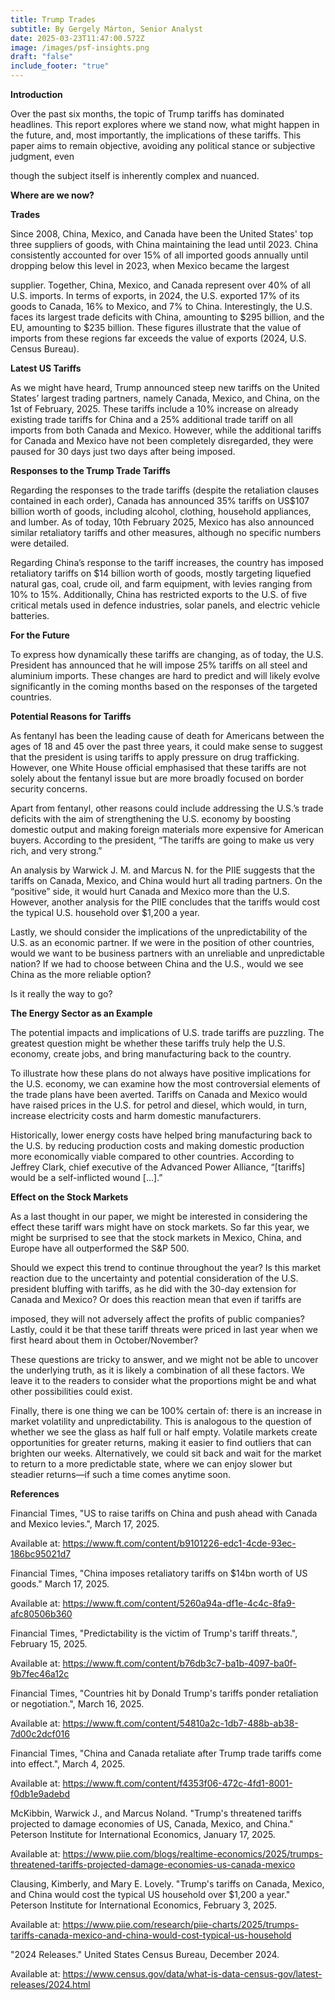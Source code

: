```yaml
---
title: Trump Trades
subtitle: By Gergely Márton, Senior Analyst
date: 2025-03-23T11:47:00.572Z
image: /images/psf-insights.png
draft: "false"
include_footer: "true"
---
```

**Introduction**

Over the past six months, the topic of Trump tariffs has dominated headlines. This report explores where we stand now, what might happen in the future, and, most importantly, the implications of these tariffs. This paper aims to remain objective, avoiding any political stance or subjective judgment, even

though the subject itself is inherently complex and nuanced.

**Where are we now?**

**Trades**

Since 2008, China, Mexico, and Canada have been the United States&#39; top three suppliers of goods, with China maintaining the lead until 2023. China consistently accounted for over 15% of all imported goods annually until dropping below this level in 2023, when Mexico became the largest

supplier. Together, China, Mexico, and Canada represent over 40% of all U.S. imports. In terms of exports, in 2024, the U.S. exported 17% of its goods to Canada, 16% to Mexico, and 7% to China. Interestingly, the U.S. faces its largest trade deficits with China, amounting to $295 billion, and the EU, amounting to $235 billion. These figures illustrate that the value of imports from these regions far exceeds the value of exports (2024, U.S. Census Bureau).

**Latest US Tariffs**

As we might have heard, Trump announced steep new tariffs on the United States’ largest trading partners, namely Canada, Mexico, and China, on the 1st of February, 2025. These tariffs include a 10% increase on already existing trade tariffs for China and a 25% additional trade tariff on all imports from both Canada and Mexico. However, while the additional tariffs for Canada and Mexico have not been completely disregarded, they were paused for 30 days just two days after being imposed. 

**Responses to the Trump Trade Tariffs**

Regarding the responses to the trade tariffs (despite the retaliation clauses contained in each order), Canada has announced 35% tariffs on US$107 billion worth of goods, including alcohol, clothing, household appliances, and lumber. As of today, 10th February 2025, Mexico has also announced similar retaliatory tariffs and other measures, although no specific numbers were detailed.

Regarding China’s response to the tariff increases, the country has imposed retaliatory tariffs on $14 billion worth of goods, mostly targeting liquefied natural gas, coal, crude oil, and farm equipment, with levies ranging from 10% to 15%. Additionally, China has restricted exports to the U.S. of five critical metals used in defence industries, solar panels, and electric vehicle batteries.

**For the Future**

To express how dynamically these tariffs are changing, as of today, the U.S. President has announced that he will impose 25% tariffs on all steel and aluminium imports. These changes are hard to predict and will likely evolve significantly in the coming months based on the responses of the targeted countries.

**Potential Reasons for Tariffs**

As fentanyl has been the leading cause of death for Americans between the ages of 18 and 45 over the past three years, it could make sense to suggest that the president is using tariffs to apply pressure on drug trafficking. However, one White House official emphasised that these tariffs are not solely about the fentanyl issue but are more broadly focused on border security concerns.

Apart from fentanyl, other reasons could include addressing the U.S.’s trade deficits with the aim of strengthening the U.S. economy by boosting domestic output and making foreign materials more expensive for American buyers. According to the president, “The tariffs are going to make us very rich, and very strong.”

An analysis by Warwick J. M. and Marcus N. for the PIIE suggests that the tariffs on Canada, Mexico, and China would hurt all trading partners. On the “positive” side, it would hurt Canada and Mexico more than the U.S. However, another analysis for the PIIE concludes that the tariffs would cost the typical U.S. household over $1,200 a year.

Lastly, we should consider the implications of the unpredictability of the U.S. as an economic partner. If we were in the position of other countries, would we want to be business partners with an unreliable and unpredictable nation? If we had to choose between China and the U.S., would we see China as the more reliable option?

Is it really the way to go?

**The Energy Sector as an Example**

The potential impacts and implications of U.S. trade tariffs are puzzling. The greatest question might be whether these tariffs truly help the U.S. economy, create jobs, and bring manufacturing back to the country.

To illustrate how these plans do not always have positive implications for the U.S. economy, we can examine how the most controversial elements of the trade plans have been averted. Tariffs on Canada and Mexico would have raised prices in the U.S. for petrol and diesel, which would, in turn, increase electricity costs and harm domestic manufacturers.

Historically, lower energy costs have helped bring manufacturing back to the U.S. by reducing production costs and making domestic production more economically viable compared to other countries. According to Jeffrey Clark, chief executive of the Advanced Power Alliance, “\[tariffs] would be a self-inflicted wound \[...].”

**Effect on the Stock Markets**

As a last thought in our paper, we might be interested in considering the effect these tariff wars might have on stock markets. So far this year, we might be surprised to see that the stock markets in Mexico, China, and Europe have all outperformed the S&amp;P 500.

Should we expect this trend to continue throughout the year? Is this market reaction due to the uncertainty and potential consideration of the U.S. president bluffing with tariffs, as he did with the 30-day extension for Canada and Mexico? Or does this reaction mean that even if tariffs are

imposed, they will not adversely affect the profits of public companies? Lastly, could it be that these tariff threats were priced in last year when we first heard about them in October/November?

These questions are tricky to answer, and we might not be able to uncover the underlying truth, as it is likely a combination of all these factors. We leave it to the readers to consider what the proportions might be and what other possibilities could exist.

Finally, there is one thing we can be 100% certain of: there is an increase in market volatility and unpredictability. This is analogous to the question of whether we see the glass as half full or half empty. Volatile markets create opportunities for greater returns, making it easier to find outliers that can brighten our weeks. Alternatively, we could sit back and wait for the market to return to a more predictable state, where we can enjoy slower but steadier returns—if such a time comes anytime soon.

**References**

Financial Times, "US to raise tariffs on China and push ahead with Canada and Mexico levies.", March 17, 2025.

Available at: <https://www.ft.com/content/b9101226-edc1-4cde-93ec-186bc95021d7>

Financial Times, "China imposes retaliatory tariffs on $14bn worth of US goods." March 17, 2025.

Available at: <https://www.ft.com/content/5260a94a-df1e-4c4c-8fa9-afc80506b360>

Financial Times, "Predictability is the victim of Trump's tariff threats.", February 15, 2025.

Available at: <https://www.ft.com/content/b76db3c7-ba1b-4097-ba0f-9b7fec46a12c>

Financial Times, "Countries hit by Donald Trump's tariffs ponder retaliation or negotiation.", March 16, 2025.

Available at: <https://www.ft.com/content/54810a2c-1db7-488b-ab38-7d00c2dcf016>

Financial Times, "China and Canada retaliate after Trump trade tariffs come into effect.", March 4, 2025.

Available at: <https://www.ft.com/content/f4353f06-472c-4fd1-8001-f0db1e9adebd>

McKibbin, Warwick J., and Marcus Noland. "Trump's threatened tariffs projected to damage economies of US, Canada, Mexico, and China." Peterson Institute for International Economics, January 17, 2025.

Available at: <https://www.piie.com/blogs/realtime-economics/2025/trumps-threatened-tariffs-projected-damage-economies-us-canada-mexico>

Clausing, Kimberly, and Mary E. Lovely. "Trump's tariffs on Canada, Mexico, and China would cost the typical US household over $1,200 a year." Peterson Institute for International Economics, February 3, 2025.

Available at: <https://www.piie.com/research/piie-charts/2025/trumps-tariffs-canada-mexico-and-china-would-cost-typical-us-household>

"2024 Releases." United States Census Bureau, December 2024.

Available at: <https://www.census.gov/data/what-is-data-census-gov/latest-releases/2024.html>